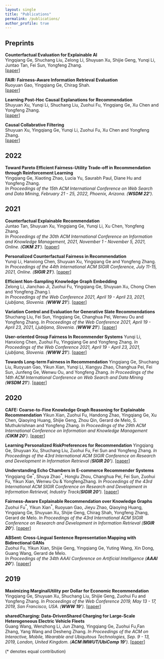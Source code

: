 ```yaml
---
layout: single
title: "Publications"
permalink: /publications/
author_profile: true
---
```

## Preprints
**Counterfactual Evaluation for Explainable AI**\
Yingqiang Ge, Shuchang Liu, Zelong Li, Shuyuan Xu, Shijie Geng, Yunqi Li, Juntao Tan, Fei Sun, Yongfeng Zhang.\
[[paper](https://arxiv.org/abs/2109.01962)]

**FAIR: Fairness-Aware Information Retrieval Evaluation**\
Ruoyuan Gao, Yingqiang Ge, Chirag Shah.\
[[paper](https://arxiv.org/pdf/2106.08527.pdf)]

**Learning Post-Hoc Causal Explanations for Recommendation**\
Shuyuan Xu, Yunqi Li, Shuchang Liu, Zuohui Fu, Yingqiang Ge, Xu Chen and Yongfeng Zhang.\
[[paper](https://arxiv.org/pdf/2006.16977.pdf)]

**Causal Collabrative Filtering**\
Shuyuan Xu, Yingqiang Ge, Yunqi Li, Zuohui Fu, Xu Chen and Yongfeng Zhang.\
[[paper](https://arxiv.org/pdf/2102.01868.pdf)]

## 2022 
**Toward Pareto Efficient Fairness-Utility Trade-off in Recommendation through Reinforcement Learning**\
Yingqiang Ge, Xiaoting Zhao, Lucia Yu, Saurabh Paul, Diane Hu and Yongfeng Zhang.\
*In Proceedings of the 15th ACM International Conference on Web Search and Data Mining,  February 21 -  25, 2022, Phoenix, Arizona. (**WSDM 22'**).*

## 2021
**Counterfactual Explainable Recommendation**\
Juntao Tan, Shuyuan Xu, Yingqiang Ge, Yunqi Li, Xu Chen, Yongfeng Zhang.\
*In Proceedings of the 30th ACM International Conference on Information and Knowledge Management, 2021, November 1 - November 5, 2021, Online. (**CIKM 21'**).*
[[paper](https://arxiv.org/pdf/2108.10539.pdf)]

**Personalized Counterfactual Fairness in Recommendation**\
Yunqi Li, Hanxiong Chen, Shuyuan Xu, Yingqiang Ge and Yongfeng Zhang.\
*In Proceedings of the 44th International ACM SIGIR Conference, July 11-15, 2021,  Online. (**SIGIR 21'**).*
[[paper](https://arxiv.org/pdf/2105.09829.pdf)]

**Efficient Non-Sampling Knowledge Graph Embedding**\
Zelong Li, Jianchao Ji, Zuohui Fu, Yingqiang Ge, Shuyuan Xu, Chong Chen and Yongfeng Zhang.\  
*In Proceedings of the Web Conference 2021, April 19 - April 23, 2021, Ljubljana, Slovenia. (**WWW 21'**).*
[[paper](https://arxiv.org/pdf/2104.10796.pdf)]


**Variation Control and Evaluation for Generative Slate Recommendations** 
Shuchang Liu, Fei Sun, Yingqiang Ge, Changhua Pei, Wenwu Ou and Yongfeng Zhang.
*In Proceedings of the Web Conference 2021, April 19 - April 23, 2021, Ljubljana, Slovenia. (**WWW 21'**).*
[[paper](https://arxiv.org/abs/2102.13302)]


**User-oriented Group Fairness In Recommender Systems**
Yunqi Li, Hanxiong Chen, Zuohui Fu, Yingqiang Ge and Yongfeng Zhang.
*In Proceedings of the Web Conference 2021, April 19 - April 23, 2021, Ljubljana, Slovenia. (**WWW 21'**).*
[[paper](https://arxiv.org/pdf/2104.10671.pdf)]

**Towards Long-term Fairness in Recommendation**
Yingqiang Ge, Shuchang Liu, Ruoyuan Gao, Yikun Xian, Yunqi Li, Xiangyu Zhao, Changhua Pei, Fei Sun, Junfeng Ge, Wenwu Ou, and Yongfeng Zhang.
*In Proceedings of the 14th ACM International Conference on Web Search and Data Mining (**WSDM 21'**).*
[[paper](https://arxiv.org/pdf/2101.03584.pdf)]


## 2020

**CAFE: Coarse-to-Fine Knowledge Graph Reasoning for Explainable Recommendation**
Yikun Xian, Zuohui Fu, Handong Zhao, Yingqiang Ge, Xu Chen, Qiaoying Huang, Shijie Geng, Zhou Qin, Gerard de Melo, S. Muthukrishnan and Yongfeng Zhang. 
*In Proceedings of the 29th ACM International Conference on Information and Knowledge Management (**CIKM 20'**).*
[[paper](https://arxiv.org/pdf/2010.15620.pdf)]

**Learning Personalized RiskPreferences for Recommendation** 
Yingqiang Ge, Shuyuan Xu, Shuchang Liu, Zuohui Fu, Fei Sun and Yongfeng Zhang. 
*In Proceedings of the 43rd International ACM SIGIR Conference on Research and Development in Information Retrieval (**SIGIR 20'**).*
[[paper](https://arxiv.org/abs/2007.02478)]

**Understanding Echo Chambers in E-commerce Recommender Systems** 
Yingqiang Ge<sup>\*</sup>, Shuya Zhao<sup>\*</sup>, Honglu Zhou, Changhua Pei, Fei Sun, Zuohui Fu, Yikun Xian, Wenwu Ou & YongfengZhang. 
*In Proceedings of the 43rd International ACM SIGIR Conference on Research and Development in Information Retrieval, Industry Track(**SIGIR 20'**).*
[[paper](https://arxiv.org/pdf/2007.02474.pdf)]

**Fairness-Aware Explainable Recommendation over Knowledge Graphs**
Zuohui Fu<sup>\*</sup>, Yikun Xian<sup>\*</sup>, Ruoyuan Gao, Jieyu Zhao, Qiaoying Huang, Yingqiang Ge, Shuyuan Xu, Shijie Geng, Chirag Shah, Yongfeng Zhang, Gerard de Melo.
*In Proceedings of the 43rd International ACM SIGIR Conference on Research and Development in Information Retrieval (**SIGIR 20'**).*
[[paper](https://arxiv.org/pdf/2006.02046.pdf)]

**ABSent: Cross-Lingual Sentence Representation Mapping with Bidirectional GANs**  
Zuohui Fu, Yikun Xian, Shijie Geng, Yingqiang Ge, Yuting Wang, Xin Dong, Guang Wang, Gerard de Melo.  
*In Proceedings of the 34th AAAI Conference on Artificial Intelligence (**AAAI 20'**).*
[[paper](https://www.aaai.org/Papers/AAAI/2020GB/AAAI-FuZ.2038.pdf)]


## 2019
**Maximizing MarginalUtility per Dollar for Economic Recommendation**  
Yingqiang Ge, Shuyuan Xu, Shuchang Liu, Shijie Geng, Zuohui Fu and Yongfeng Zhang.
*In Proceedings of the Web Conference 2019, May 13 - 17, 2019, San Francisco, USA. (**WWW 19'**).*
[[paper](https://dl.acm.org/doi/fullHtml/10.1145/3308558.3313725)]

**sharedCharging: Data-DrivenShared Charging for Large-Scale Heterogeneous Electric Vehicle Fleets**  
Guang Wang, Wenzhong  Li, Jun  Zhang, Yingqiang  Ge, Zuohui Fu,Fan  Zhang, Yang  Wang and Desheng Zhang.
*In Proceedings of the ACM on Interactive, Mobile, Wearable and Ubiquitous Technologies, Sep. 9 - 13, 2019, London, United Kingdom. (**ACM  IMWUT/UbiComp 19'**).*
[[paper](https://dl.acm.org/doi/fullHtml/10.1145/3308558.3313725)]






(\* denotes equal contribution)
